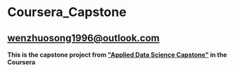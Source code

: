 # Coursera_Capstone  
wenzhuosong1996@outlook.com  
--- 
**This is the capstone project from ["Applied Data Science Capstone"](https://www.coursera.org/learn/applied-data-science-capstone/home/welcome) in the Coursera**
